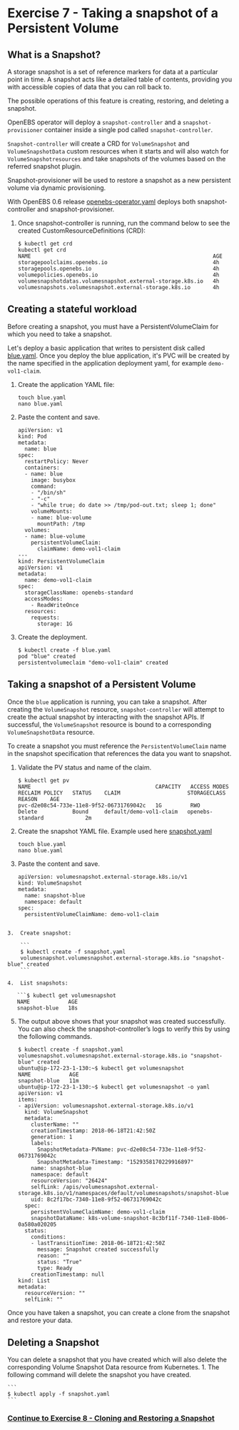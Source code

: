 # Exercise 7 - Taking a snapshot of a Persistent Volume

## What is a Snapshot?

A storage snapshot is a set of reference markers for data at a particular point in time. A snapshot acts like a detailed table of contents, providing you with accessible copies of data that you can roll back to.

The possible operations of this feature is creating, restoring, and deleting a snapshot.

OpenEBS operator will deploy a `snapshot-controller` and a `snapshot-provisioner` container inside a single pod called `snapshot-controller`.

`Snapshot-controller` will create a CRD for `VolumeSnapshot` and `VolumeSnapshotData` custom resources when it starts and will also watch for `VolumeSnapshotresources` and take snapshots of the volumes based on the referred snapshot plugin. 

Snapshot-provisioner will be used to restore a snapshot as a new persistent volume via dynamic provisioning.

With OpenEBS 0.6 release [openebs-operator.yaml](https://raw.githubusercontent.com/openebs/openebs/master/k8s/openebs-operator.yaml) deploys both snapshot-controller and snapshot-provisioner. 

1.  Once snapshot-controller is running, run the command below to see the created CustomResourceDefinitions (CRD):

    ```
    $ kubectl get crd
    kubectl get crd
    NAME                                                         AGE
    storagepoolclaims.openebs.io                                 4h
    storagepools.openebs.io                                      4h
    volumepolicies.openebs.io                                    4h
    volumesnapshotdatas.volumesnapshot.external-storage.k8s.io   4h
    volumesnapshots.volumesnapshot.external-storage.k8s.io       4h
    ```

## Creating a stateful workload

Before creating a snapshot, you must have a PersistentVolumeClaim for which you need to take a snapshot.

Let's deploy a basic application that writes to persistent disk called [blue.yaml](blue.yaml). Once you deploy the blue application, it's PVC will be created by the name specified in the application deployment yaml, for example `demo-vol1-claim`.  

1.  Create the application YAML file:

    ```
    touch blue.yaml
    nano blue.yaml
    ```
    
2.  Paste the content and save.

    ```
    apiVersion: v1
    kind: Pod
    metadata:
      name: blue
    spec:
      restartPolicy: Never
      containers:
      - name: blue
        image: busybox
        command:
        - "/bin/sh"
        - "-c"
        - "while true; do date >> /tmp/pod-out.txt; sleep 1; done"
        volumeMounts:
        - name: blue-volume
          mountPath: /tmp
      volumes:
      - name: blue-volume
        persistentVolumeClaim:
          claimName: demo-vol1-claim
    ---
    kind: PersistentVolumeClaim
    apiVersion: v1
    metadata:
      name: demo-vol1-claim
    spec:
      storageClassName: openebs-standard
      accessModes:
        - ReadWriteOnce
      resources:
        requests:
          storage: 1G
    ```

3.  Create the deployment.

    ```
    $ kubectl create -f blue.yaml
    pod "blue" created
    persistentvolumeclaim "demo-vol1-claim" created
    ```

## Taking a snapshot of a Persistent Volume

Once the `blue` application is running, you can take a snapshot. After creating the `VolumeSnapshot` resource, `snapshot-controller` will attempt to create the actual snapshot by interacting with the snapshot APIs. If successful, the `VolumeSnapshot` resource is bound to a corresponding `VolumeSnapshotData` resource. 

To create a snapshot you must reference the `PersistentVolumeClaim` name in the snapshot specification that references the data you want to snapshot. 

1.  Validate the PV status and name of the claim.

    ```
    $ kubectl get pv
    NAME                                       CAPACITY   ACCESS MODES   RECLAIM POLICY   STATUS    CLAIM                     STORAGECLASS       REASON    AGE
    pvc-d2e08c54-733e-11e8-9f52-06731769042c   1G         RWO            Delete           Bound     default/demo-vol1-claim   openebs-standard             2m
    ```
    
2.  Create the snapshot YAML file. Example used here [snapshot.yaml](snapshot.yaml)

    ```
    touch blue.yaml
    nano blue.yaml
    ```

2.  Paste the content and save.

    ```
    apiVersion: volumesnapshot.external-storage.k8s.io/v1
    kind: VolumeSnapshot
    metadata:
      name: snapshot-blue
      namespace: default
    spec:
      persistentVolumeClaimName: demo-vol1-claim
```

3.  Create snapshot:
    
    ```
    $ kubectl create -f snapshot.yaml
    volumesnapshot.volumesnapshot.external-storage.k8s.io "snapshot-blue" created
    ```

4.  List snapshots:

   ```$ kubectl get volumesnapshot 
   NAME            AGE 
   snapshot-blue   18s
   ```

5.  The output above shows that your snapshot was created successfully. You can also check the snapshot-controller’s logs to verify this by using the following commands. 

    ```
    $ kubectl create -f snapshot.yaml
    volumesnapshot.volumesnapshot.external-storage.k8s.io "snapshot-blue" created
    ubuntu@ip-172-23-1-130:~$ kubectl get volumesnapshot
    NAME            AGE
    snapshot-blue   11m
    ubuntu@ip-172-23-1-130:~$ kubectl get volumesnapshot -o yaml
    apiVersion: v1
    items:
    - apiVersion: volumesnapshot.external-storage.k8s.io/v1
      kind: VolumeSnapshot
      metadata:
        clusterName: ""
        creationTimestamp: 2018-06-18T21:42:50Z
        generation: 1
        labels:
          SnapshotMetadata-PVName: pvc-d2e08c54-733e-11e8-9f52-06731769042c
          SnapshotMetadata-Timestamp: "1529358170229916897"
        name: snapshot-blue
        namespace: default
        resourceVersion: "26424"
        selfLink: /apis/volumesnapshot.external-storage.k8s.io/v1/namespaces/default/volumesnapshots/snapshot-blue
        uid: 8c2f17bc-7340-11e8-9f52-06731769042c
      spec:
        persistentVolumeClaimName: demo-vol1-claim
        snapshotDataName: k8s-volume-snapshot-8c3bf11f-7340-11e8-8b06-0a580a020205
      status:
        conditions:
        - lastTransitionTime: 2018-06-18T21:42:50Z
          message: Snapshot created successfully
          reason: ""
          status: "True"
          type: Ready
        creationTimestamp: null
    kind: List
    metadata:
      resourceVersion: ""
      selfLink: ""
    ```

Once you have taken a snapshot, you can create a clone from the snapshot and restore your data.

## Deleting a Snapshot

You can delete a snapshot that you have created which will also delete the corresponding Volume Snapshot Data resource from Kubernetes. 1.  The following command will delete the snapshot you have created.

    ```
    $ kubectl apply -f snapshot.yaml
    ```
   
### [Continue to Exercise 8 - Cloning and Restoring a Snapshot](../exercise-8/README.md)

